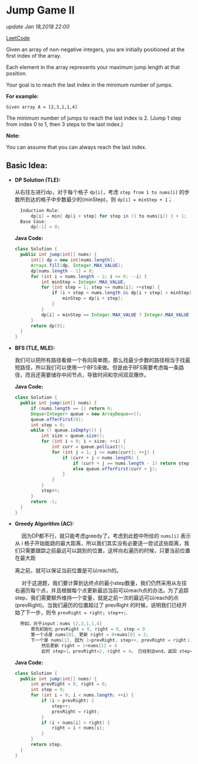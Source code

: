 # Jump Game II

_update Jan 18,2018 22:00_

[LeetCode](https://leetcode.com/problems/jump-game-ii/description/)

Given an array of non-negative integers, you are initially positioned at the first index of the array.

Each element in the array represents your maximum jump length at that position.

Your goal is to reach the last index in the minimum number of jumps.

**For example:**

```text
Given array A = [2,3,1,1,4]
```

The minimum number of jumps to reach the last index is 2. \(Jump 1 step from index 0 to 1, then 3 steps to the last index.\)

**Note:**

You can assume that you can always reach the last index.

## Basic Idea:

* **DP Solution \(TLE\):**

  从右往左进行dp，对于每个格子 `dp[i]`，考虑 `step from 1 to nums[i]` 的步数所到达的格子中步数最少的\(minStep\)，则  `dp[i] = minStep + 1`；

  ```java
    Induction Rule:
        dp[i] = min{ dp[i + step] for step in (1 to nums[i]) } + 1;
    Base Case:
        dp[-1] = 0;
  ```

  **Java Code:**

  ```java
  class Solution {
    public int jump(int[] nums) {
        int[] dp = new int[nums.length];
        Arrays.fill(dp, Integer.MAX_VALUE);
        dp[nums.length - 1] = 0;
        for (int i = nums.length - 2; i >= 0; --i) {
            int minStep = Integer.MAX_VALUE;
            for (int step = 1; step <= nums[i]; ++step) {
                if (i + step < nums.length && dp[i + step] < minStep) {
                    minStep = dp[i + step];
                }
            }
            dp[i] = minStep == Integer.MAX_VALUE ? Integer.MAX_VALUE : minStep + 1;
        }
        return dp[0];
    }
  }
  ```

* **BFS \(TLE, MLE\):**

  我们可以把所有路径看做一个有向简单图，那么找最少步数的路径相当于找最短路径，所以我们可以使用一个BFS来做。但是由于BFS需要考虑每一条路径，而且还需要储存中间节点，导致时间和空间双双爆炸。    

  **Java Code:**

  ```java
  class Solution {
    public int jump(int[] nums) {
        if (nums.length == 1) return 0;
        Deque<Integer> queue = new ArrayDeque<>();
        queue.offerFirst(0);
        int step = 0;
        while (! queue.isEmpty()) {
            int size = queue.size();
            for (int i = 0; i < size; ++i) {
                int curr = queue.pollLast();
                for (int j = 1; j <= nums[curr]; ++j) {
                    if (curr + j < nums.length) {
                        if (curr + j == nums.length - 1) return step + 1;
                        else queue.offerFirst(curr + j);
                    }
                }
            }
            step++;
        }
        return -1;
    }
  }
  ```

* **Greedy Algorithm \(AC\):**

    因为DP都不行，就只能考虑greedy了。考虑到此题中所给的 `nums[i]` 表示从 i 格子开始能跳的最大距离，所以我们其实没有必要逐一尝试这些距离，我们只需要跟踪之前最远可以跳到的位置，这样向右遍历的时候，只要当前位置在最大距

  离之前，就可以保证当前位置是可以reach的。  

    对于这道题，我们要计算到达终点的最小step数量，我们仍然采用从左往右遍历每个点，并且根据每个点更新最远当前可以reach点的办法。为了追踪step，我们需要额外维持一个变量，就是之前一次的最远可以reach的点\(prevRight\)。当我们遍历的位置超过了 prevRight 的时候，说明我们已经开始了下一步，则令 `prevRight = right; step++;`.

  ```java
    例如，对于input：nums [2,3,1,1,4]
        首先初始化 prevRight = 0, right = 0, step = 0
        第一个点是 nums[0], 更新 right = 0+nums[0] = 2;
        下一个是 nums[1], 因为 1>prevRight, step++, prevRight = right；
            然后更新 right = 1+nums[1] = 4
            此时 step=1，prevRight=2, right = 4， 已经到达end，返回 step=2
  ```

  **Java Code:**

  ```java
  class Solution {
    public int jump(int[] nums) {
        int prevRight = 0, right = 0;
        int step = 0;
        for (int i = 0; i < nums.length; ++i) {
            if (i > prevRight) {
                step++;
                prevRight = right;
            }
            if (i + nums[i] > right) {
                right = i + nums[i];
            }
        }
        return step;
    }
  }
  ```

